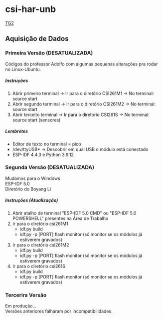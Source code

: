 # csi-har-unb
[TG2](https://www.overleaf.com/3187438787kyzdfhdvkhtr#08cde0)

## Aquisição de Dados

### Primeira Versão (DESATUALIZADA)
Códigos do professor Adolfo com algumas pequenas alterações pra rodar no Linux-Ubuntu. 

##### Instruções
1. Abrir primeiro terminal -> Ir para o diretório CSI261M1 -> No terminal: source start
2. Abrir segundo terminal -> Ir para o diretório CSI261M2 -> No terminal: source start 
3. Abrir terceito terminal -> Ir para o diretório CSI261S -> No terminal: source start (sensores)

##### Lembretes
* Editor de texto no terminal = pico
* /dev/ttyUSB* -> Descobrir em qual USB o módulo está conectado
* ESP-IDF 4.4.3 e Python 3.9.12

### Segunda Versão (DESATUALIZADA)
Mudamos para o Windows <br/>
ESP-IDF 5.0 <br/>
Diretório do Boyang Li <br/>

##### Instruções (Atualização)
1. Abrir atalho de terminal "ESP-IDF 5.0 CMD" ou "ESP-IDF 5.0 POWERSHELL" presentes na Área de Trabalho
2. Ir para o diretório csi261M1
   * idf.py build
   * idf.py -p [PORT] flash monitor (só monitor se os módulos já estiverem gravados)
3. Ir para o diretório csi261M2
   * idf.py build
   * idf.py -p [PORT] flash monitor (só monitor se os módulos já estiverem gravados)
4. Ir para o diretório csi261S
   * idf.py build
   * idf.py -p [PORT] flash monitor (só monitor se os módulos já estiverem gravados)

### Tercerira Versão
Em produção... <br>
Versões anteriores falharam por incompatibilidades. 

